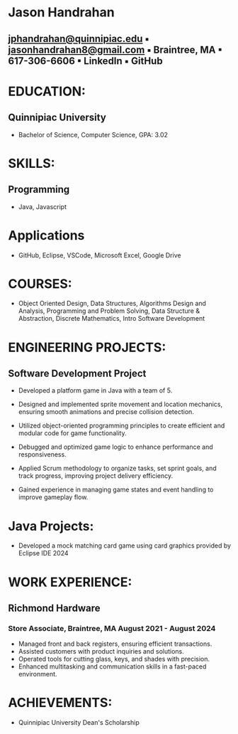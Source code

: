 # Jason Handrahan
## jphandrahan@quinnipiac.edu  ▪ jasonhandrahan8@gmail.com ▪  Braintree, MA 	▪  617-306-6606 ▪ LinkedIn  ▪  GitHub

# EDUCATION:
## Quinnipiac University	
- Bachelor of Science, Computer Science, GPA: 3.02

# SKILLS: 
## Programming
- Java, Javascript
# Applications
- GitHub, Eclipse, VSCode, Microsoft Excel, Google Drive

# COURSES:
- Object Oriented Design, Data Structures, Algorithms Design and Analysis, Programming and Problem Solving, Data Structure & Abstraction, Discrete Mathematics, Intro Software Development

# ENGINEERING PROJECTS:
## Software Development Project 
- Developed a platform game in Java with a team of 5.
  
- Designed and implemented sprite movement and location mechanics, ensuring smooth animations and precise collision detection.

- Utilized object-oriented programming principles to create efficient and modular code for game functionality.

- Debugged and optimized game logic to enhance performance and responsiveness.

- Applied Scrum methodology to organize tasks, set sprint goals, and track progress, improving project delivery efficiency.

- Gained experience in managing game states and event handling to improve gameplay flow. 

# Java Projects:
- Developed a mock matching card game using card graphics provided by Eclipse IDE 2024

# WORK EXPERIENCE:
## Richmond Hardware 
### Store Associate, Braintree, MA	August 2021 - August 2024
- Managed front and back registers, ensuring efficient transactions.
- Assisted customers with product inquiries and solutions.
- Operated tools for cutting glass, keys, and shades with precision.
- Enhanced multitasking and communication skills in a fast-paced environment.

# ACHIEVEMENTS:
- Quinnipiac University Dean's Scholarship
